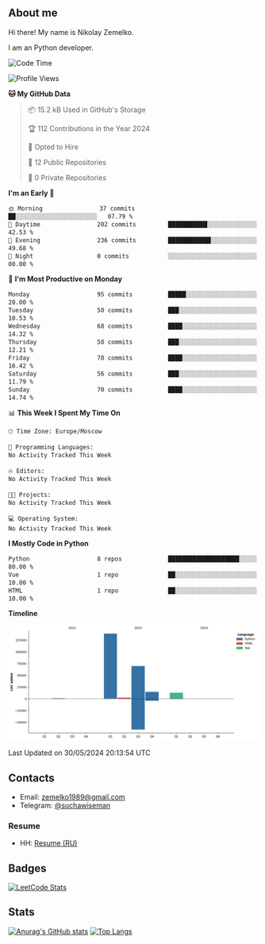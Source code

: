 ## About me
Hi there! My name is Nikolay Zemelko. 

I am an Python developer.

<!--START_SECTION:waka-->
![Code Time](http://img.shields.io/badge/Code%20Time-91%20hrs%202%20mins-blue)

![Profile Views](http://img.shields.io/badge/Profile%20Views-2-blue)

**🐱 My GitHub Data** 

> 📦 15.2 kB Used in GitHub's Storage 
 > 
> 🏆 112 Contributions in the Year 2024
 > 
> 💼 Opted to Hire
 > 
> 📜 12 Public Repositories 
 > 
> 🔑 0 Private Repositories 
 > 
**I'm an Early 🐤** 

```text
🌞 Morning                37 commits          ██░░░░░░░░░░░░░░░░░░░░░░░   07.79 % 
🌆 Daytime                202 commits         ███████████░░░░░░░░░░░░░░   42.53 % 
🌃 Evening                236 commits         ████████████░░░░░░░░░░░░░   49.68 % 
🌙 Night                  0 commits           ░░░░░░░░░░░░░░░░░░░░░░░░░   00.00 % 
```
📅 **I'm Most Productive on Monday** 

```text
Monday                   95 commits          █████░░░░░░░░░░░░░░░░░░░░   20.00 % 
Tuesday                  50 commits          ███░░░░░░░░░░░░░░░░░░░░░░   10.53 % 
Wednesday                68 commits          ████░░░░░░░░░░░░░░░░░░░░░   14.32 % 
Thursday                 58 commits          ███░░░░░░░░░░░░░░░░░░░░░░   12.21 % 
Friday                   78 commits          ████░░░░░░░░░░░░░░░░░░░░░   16.42 % 
Saturday                 56 commits          ███░░░░░░░░░░░░░░░░░░░░░░   11.79 % 
Sunday                   70 commits          ████░░░░░░░░░░░░░░░░░░░░░   14.74 % 
```


📊 **This Week I Spent My Time On** 

```text
🕑︎ Time Zone: Europe/Moscow

💬 Programming Languages: 
No Activity Tracked This Week

🔥 Editors: 
No Activity Tracked This Week

🐱‍💻 Projects: 
No Activity Tracked This Week

💻 Operating System: 
No Activity Tracked This Week
```

**I Mostly Code in Python** 

```text
Python                   8 repos             ████████████████████░░░░░   80.00 % 
Vue                      1 repo              ██░░░░░░░░░░░░░░░░░░░░░░░   10.00 % 
HTML                     1 repo              ██░░░░░░░░░░░░░░░░░░░░░░░   10.00 % 
```



**Timeline**

![Lines of Code chart](https://raw.githubusercontent.com/zemelko/zemelko/main/assets/bar_graph.png)


 Last Updated on 30/05/2024 20:13:54 UTC
<!--END_SECTION:waka-->

## Contacts

* Email: [zemelko1989@gmail.com](mailto:zemelko1989@gmail.com)
* Telegram: [@suchawiseman](https://t.me/suchawiseman)


### Resume

* HH: [Resume (RU)](https://hh.ru/resume/4a4435a9ff09e87f6c0039ed1f4e475572454c)

## Badges

[![LeetCode Stats](https://leetcode.card.workers.dev/zemelko?font=source_code_pro&extension=null)](https://leetcode.com/zemelko/)

## Stats
[![Anurag's GitHub stats](https://github-readme-stats.vercel.app/api?username=zemelko)](https://github.com/zemelko/github-readme-stats)
[![Top Langs](https://github-readme-stats.vercel.app/api/top-langs/?username=zemelko&layout=compact&langs_count=10)](https://github.com/zemelko/github-readme-stats)
